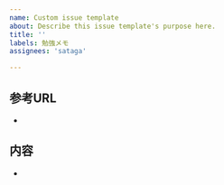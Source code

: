 ```yaml
---
name: Custom issue template
about: Describe this issue template's purpose here.
title: ''
labels: 勉強メモ
assignees: 'sataga'

---
```


## 参考URL
-  

## 内容
-
